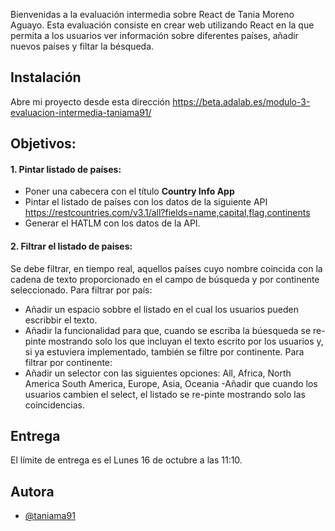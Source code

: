 Bienvenidas a la evaluación intermedia sobre React de Tania Moreno Aguayo.
Esta evaluación consiste en crear web utilizando React en la que permita a los usuarios ver información sobre diferentes países, añadir nuevos países y filtar la bésqueda.

## Instalación

Abre mi proyecto desde esta dirección https://beta.adalab.es/modulo-3-evaluacion-intermedia-taniama91/

## Objetivos:

#### 1. Pintar listado de países:
- Poner una cabecera con el título **Country Info App**
- Pintar el listado de países con los datos de la siguiente API  https://restcountries.com/v3.1/all?fields=name,capital,flag,continents
- Generar el HATLM con los datos de la API.

#### 2. Filtrar el listado de paises:
Se debe filtrar, en tiempo real, aquellos países cuyo nombre coincida con la cadena de texto proporcionado en el campo de búsqueda y por continente seleccionado.
Para filtrar por país:
- Añadir un espacio sobbre el listado en el cual los usuarios pueden escribbir el texto.
- Añadir la funcionalidad para que, cuando se escriba la búesqueda se re-pinte mostrando solo los que incluyan el texto escrito por los usuarios y, si ya estuviera implementado, también se filtre por continente.
Para filtrar por continente:
- Añadir un selector con las siguientes opciones:
All, Africa, North America South America, Europe, Asia, Oceania
-Añadir que cuando los usuarios cambien el select, el listado se re-pinte mostrando solo las coincidencias.



## Entrega
El límite de entrega es el Lunes 16 de octubre a las 11:10.

## Autora

- [@taniama91](https://www.github.com/taniama91)